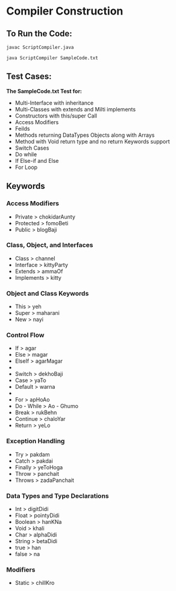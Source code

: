# Compiler Construction

## To Run the Code:

```
javac ScriptCompiler.java

java ScriptCompiler SampleCode.txt

```

## Test Cases:

**The SampleCode.txt Test for:**

- Multi-Interface with inheritance
- Multi-Classes with extends and Milti implements
- Constructors with this/super Call
- Access Modifiers
- Feilds
- Methods returning DataTypes Objects along with Arrays
- Method with Void return type and no return Keywords support
- Switch Cases
- Do while
- If Else-if and Else
- For Loop

## Keywords

### Access Modifiers

- Private > chokidarAunty
- Protected > fomoBeti
- Public > blogBaji

### Class, Object, and Interfaces

- Class > channel
- Interface > kittyParty
- Extends > ammaOf
- Implements > kitty

### Object and Class Keywords

- This > yeh
- Super > maharani
- New > nayi

### Control Flow

- If > agar
- Else > magar
- ElseIf > agarMagar
-
- Switch > dekhoBaji
- Case > yaTo
- Default > warna
-
- For > apHoAo
- Do - While > Ao - Ghumo
- Break > rukBehn
- Continue > chaloYar
- Return > yeLo

### Exception Handling

- Try > pakdam
- Catch > pakdai
- Finally > yeToHoga
- Throw > panchait
- Throws > zadaPanchait

### Data Types and Type Declarations

- Int > digitDidi
- Float > pointyDidi
- Boolean > hanKNa
- Void > khali
- Char > alphaDidi
- String > betaDidi
- true > han
- false > na

### Modifiers

- Static > chillKro
